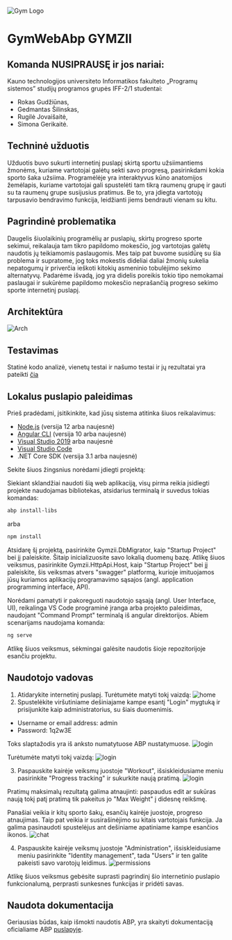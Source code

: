 ![Gym Logo](angular/src/assets/images/logo/logo-light-thumbnail.png)
# GymWebAbp GYMZII

## Komanda NUSIPRAUSĘ ir jos nariai:
Kauno technologijos universiteto Informatikos fakulteto „Programų sistemos” studijų programos grupės IFF-2/1 studentai:
* Rokas Gudžiūnas,
* Gedmantas Šilinskas,
* Rugilė Jovaišaitė,
* Simona Gerikaitė.
## Techninė užduotis
Užduotis buvo sukurti internetinį puslapį skirtą sportu užsiimantiems žmonėms, kuriame vartotojai galėtų sekti savo progresą, pasirinkdami kokia sporto šaka užsiima. Programėlėje yra interaktyvus kūno anatomijos žemėlapis, kuriame vartotojai gali spustelėti tam tikrą raumenų grupę ir gauti su ta raumenų grupe susijusius pratimus. Be to, yra įdiegta vartotojų tarpusavio bendravimo funkcija, leidžianti jiems bendrauti vienam su kitu.
## Pagrindinė problematika
Daugelis šiuolaikinių programėlių ar puslapių, skirtų progreso sporte sekimui, reikalauja tam tikro papildomo mokesčio, jog vartotojas galėtų naudotis jų teikiamomis paslaugomis. Mes taip pat buvome susidūrę su šia problema ir supratome, jog toks mokestis dideliai daliai žmonių sukelia nepatogumų ir priverčia ieškoti kitokių asmeninio tobulėjimo sekimo alternatyvų. Padarėme išvadą, jog yra didelis poreikis tokio tipo nemokamai paslaugai ir sukūrėme papildomo mokesčio neprašančią progreso sekimo sporte internetinį puslapį.
## Architektūra
![Arch](angular/src/assets/images/logo/architektura.png)
## Testavimas
Statinė kodo analizė, vienetų testai ir našumo testai ir jų rezultatai yra pateikti [čia](Testavimas)
## Lokalus puslapio paleidimas
Prieš pradėdami, įsitikinkite, kad jūsų sistema atitinka šiuos reikalavimus:

- [Node.js](https://nodejs.org/) (versija 12 arba naujesnė)
- [Angular CLI](https://angular.io/cli) (versija 10 arba naujesnė)
- [Visual Studio 2019](https://visualstudio.microsoft.com/vs/) arba naujesnė
- [Visual Studio Code](https://code.visualstudio.com/)
- .NET Core SDK (versija 3.1 arba naujesnė)

Sekite šiuos žingsnius norėdami įdiegti projektą:

Siekiant sklandžiai naudoti šią web aplikaciją, visų pirma reikia įsidiegti projekte naudojamas bibliotekas, atsidarius terminalą ir suvedus tokias komandas:
```sh
abp install-libs
```
arba
```sh
npm install
```

Atsidarę šį projektą, pasirinkite Gymzii.DbMigrator, kaip "Startup Project" bei jį paleiskite. Šitaip inicializuosite savo lokalią duomenų bazę.
Atlikę šiuos veiksmus, pasirinkite Gymzii.HttpApi.Host, kaip "Startup Project" bei jį paleiskite, šis veiksmas atvers "swagger" platformą, kurioje imituojamos jūsų kuriamos aplikacijų programavimo sąsajos (angl. application programming interface, API).

Norėdami pamatyti ir pakoreguoti naudotojo sąsają (angl. User Interface, UI), reikalinga VS Code programinė įranga arba projekto paleidimas, naudojant "Command Prompt" terminalą iš angular direktorijos. Abiem scenarijams naudojama komanda:
```sh
ng serve
```
Atlikę šiuos veiksmus, sėkmingai galėsite naudotis šioje repozitorijoje esančiu projektu.
## Naudotojo vadovas
1. Atidarykite internetinį puslapį. Turėtumėte matyti tokį vaizdą:
![home](angular/src/assets/images/logo/home.png)
2. Spustelėkite viršutiniame dešiniajame kampe esantį "Login" mygtuką ir prisijunkite kaip administratorius, su šiais duomenimis.
* Username or email address: admin
* Password: 1q2w3E

Toks slaptažodis yra iš anksto numatytuose ABP nustatymuose.
![login](angular/src/assets/images/logo/admin.png)

Turėtumėte matyti tokį vaizdą:
![login](angular/src/assets/images/logo/logedin.png)

3. Paspauskite kairėje veiksmų juostoje "Workout", išsiskleidusiame meniu pasirinkite "Progress tracking" ir sukurkite naują pratimą.
![login](angular/src/assets/images/logo/exercise.png)

Pratimų maksimalų rezultatą galima atnaujinti: paspaudus edit ar sukūras naują tokį patį pratimą tik pakeitus jo "Max Weight" į didesnę reikšmę.

Panašiai veikia ir kitų sporto šakų, esančių kairėje juostoje, progreso atnaujimas.
Taip pat veikia ir susirašinėjimo su kitais vartotojais funkcija. Ja galima pasinaudoti spustelėjus ant dešiniame apatiniame kampe esančios ikonos.
![chat](angular/src/assets/images/logo/chat.png)

4. Paspauskite kairėje veiksmų juostoje "Administration", išsiskleidusiame meniu pasirinkite "Identity management", tada "Users" ir ten galite pakeisti savo varotojų leidimus.
![permissions](angular/src/assets/images/logo/leidimai.png)


Atlikę šiuos veiksmus gebėsite suprasti pagrindinį šio internetinio puslapio funkcionalumą, perprasti sunkesnes funkcijas ir pridėti savas.

## Naudota dokumentacija
Geriausias būdas, kaip išmokti naudotis ABP, yra skaityti dokumentaciją oficialiame ABP [puslapyje](https://docs.abp.io/en/abp/latest/Tutorials/Todo/Single-Layer/Index?UI=NG&DB=EF).

